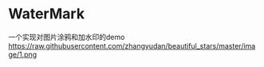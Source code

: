 # WaterMark
一个实现对图片涂鸦和加水印的demo
https://raw.githubusercontent.com/zhangyudan/beautiful_stars/master/image/1.png 
